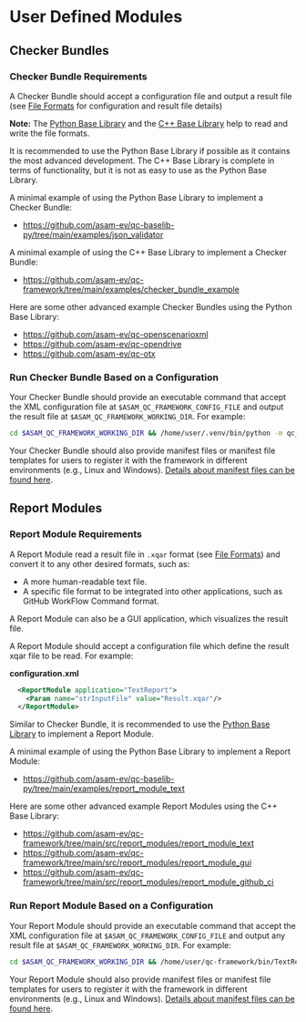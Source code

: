 <!---
Copyright 2023 CARIAD SE.
Copyright 2024 ASAM e.V.
 
This Source Code Form is subject to the terms of the Mozilla
Public License, v. 2.0. If a copy of the MPL was not distributed
with this file, You can obtain one at https://mozilla.org/MPL/2.0/.
-->

# User Defined Modules

## Checker Bundles

### Checker Bundle Requirements

A Checker Bundle should accept a configuration file and output a result file (see [File Formats](file_formats.md) for configuration and result file details)

**Note:** The [Python Base Library](https://github.com/asam-ev/qc-baselib-py) and the [C++ Base Library](cpp_base_library.md) help to read and write the file formats. 

It is recommended to use the Python Base Library if possible as it contains the most advanced development. The C++ Base Library is complete in terms of functionality, but it is not as easy to use as the Python Base Library.

A minimal example of using the Python Base Library to implement a Checker Bundle:
* https://github.com/asam-ev/qc-baselib-py/tree/main/examples/json_validator

A minimal example of using the C++ Base Library to implement a Checker Bundle:
* https://github.com/asam-ev/qc-framework/tree/main/examples/checker_bundle_example

Here are some other advanced example Checker Bundles using the Python Base Library:
* https://github.com/asam-ev/qc-openscenarioxml
* https://github.com/asam-ev/qc-opendrive
* https://github.com/asam-ev/qc-otx

### Run Checker Bundle Based on a Configuration

Your Checker Bundle should provide an executable command that accept the XML configuration file at `$ASAM_QC_FRAMEWORK_CONFIG_FILE` and output the result file at `$ASAM_QC_FRAMEWORK_WORKING_DIR`. For example:

```bash
cd $ASAM_QC_FRAMEWORK_WORKING_DIR && /home/user/.venv/bin/python -m qc_opendrive.main -c $ASAM_QC_FRAMEWORK_CONFIG_FILE
```

Your Checker Bundle should also provide manifest files or manifest file templates for users to register it with the framework in different environments (e.g., Linux and Windows). [Details about manifest files can be found here](manifest_file.md).

## Report Modules

### Report Module Requirements

A Report Module read a result file in `.xqar` format (see [File Formats](file_formats.md)) and convert it to any other desired formats, such as:
* A more human-readable text file.
* A specific file format to be integrated into other applications, such as GitHub WorkFlow Command format.

A Report Module can also be a GUI application, which visualizes the result file.

A Report Module should accept a configuration file which define the result xqar file to be read. For example:

**configuration.xml**
```xml
  <ReportModule application="TextReport">
    <Param name="strInputFile" value="Result.xqar"/>
  </ReportModule>
```

Similar to Checker Bundle, it is recommended to use the [Python Base Library](https://github.com/asam-ev/qc-baselib-py) to implement a Report Module.

A minimal example of using the Python Base Library to implement a Report Module:
* https://github.com/asam-ev/qc-baselib-py/tree/main/examples/report_module_text

Here are some other advanced example Report Modules using the C++ Base Library:
* https://github.com/asam-ev/qc-framework/tree/main/src/report_modules/report_module_text
* https://github.com/asam-ev/qc-framework/tree/main/src/report_modules/report_module_gui
* https://github.com/asam-ev/qc-framework/tree/main/src/report_modules/report_module_github_ci

### Run Report Module Based on a Configuration

Your Report Module should provide an executable command that accept the XML configuration file at `$ASAM_QC_FRAMEWORK_CONFIG_FILE` and output any result file at `$ASAM_QC_FRAMEWORK_WORKING_DIR`. For example:

```bash
cd $ASAM_QC_FRAMEWORK_WORKING_DIR && /home/user/qc-framework/bin/TextReport $ASAM_QC_FRAMEWORK_RESULT_FILE
```

Your Report Module should also provide manifest files or manifest file templates for users to register it with the framework in different environments (e.g., Linux and Windows). [Details about manifest files can be found here](manifest_file.md).
